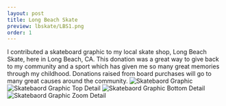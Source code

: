 ```yaml
---
layout: post
title: Long Beach Skate
preview: lbskate/LBS1.png
order: 1
---
```

I contributed a skateboard graphic to my local skate shop, Long Beach Skate, here in Long Beach, CA. This donation was a great way to give back to my community and a sport which has given me so many great memories through my childhood. Donations raised from board purchases will go to many great causes around the community.
![Skatebaord Graphic](LBS1.png)
![Skatebaord Graphic Top Detail](LBS2.png)
![Skatebaord Graphic Bottom Detail](LBS3.png)
![Skatebaord Graphic Zoom Detail](LBS4.png)
